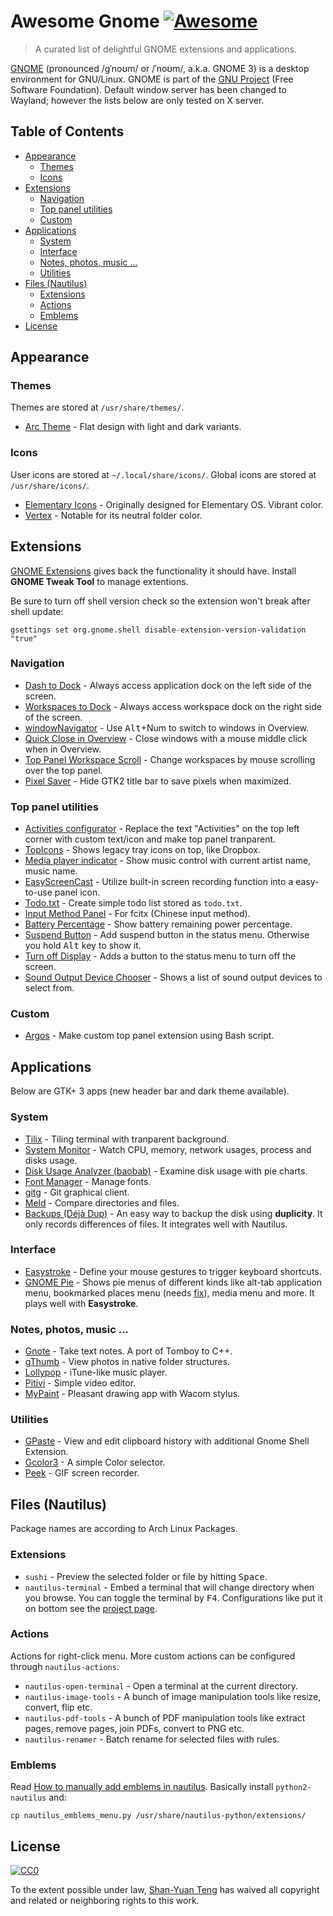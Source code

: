 # Awesome Gnome [![Awesome](https://cdn.rawgit.com/sindresorhus/awesome/d7305f38d29fed78fa85652e3a63e154dd8e8829/media/badge.svg)](https://github.com/sindresorhus/awesome)

> A curated list of delightful GNOME extensions and applications.

[GNOME](https://www.gnome.org/) (pronounced /ɡˈnoʊm/ or /ˈnoʊm/, a.k.a. GNOME 3) is a desktop environment for GNU/Linux. GNOME is part of the [GNU Project](http://www.gnu.org/) (Free Software Foundation). Default window server has been changed to Wayland; however the lists below are only tested on X server.

## Table of Contents
* [Appearance](#appearance)
  * [Themes](#themes)
  * [Icons](#icons)
* [Extensions](#extensions)
  * [Navigation](#navigation)
  * [Top panel utilities](#top-panel-utilities)
  * [Custom](#custom)
* [Applications](#applications)
  * [System](#system)
  * [Interface](#interface)
  * [Notes, photos, music ...](#notes-photos-music-)
  * [Utilities](#utilities)
* [Files (Nautilus)](#files-nautilus)
  * [Extensions](#extensions-1)
  * [Actions](#actions)
  * [Emblems](#emblems)
* [License](#license)


## Appearance

### Themes

Themes are stored at `/usr/share/themes/`.

* [Arc Theme](https://github.com/horst3180/Arc-theme) -  Flat design with light and dark variants.


### Icons

User icons are stored at `~/.local/share/icons/`. Global icons are stored at `/usr/share/icons/`.

* [Elementary Icons](https://github.com/elementary/icons) - Originally designed for Elementary OS. Vibrant color.
* [Vertex](https://github.com/horst3180/vertex-icons) - Notable for its neutral folder color.

## Extensions

[GNOME Extensions](https://extensions.gnome.org/) gives back the functionality it should have. Install **GNOME Tweak Tool** to manage extentions.

Be sure to turn off shell version check so the extension won't break after shell update:

```
gsettings set org.gnome.shell disable-extension-version-validation "true"
```

### Navigation

* [Dash to Dock](https://extensions.gnome.org/extension/307/dash-to-dock/) - Always access application dock on the left side of the screen.
* [Workspaces to Dock](https://extensions.gnome.org/extension/427/workspaces-to-dock/) - Always access workspace dock on the right side of the screen.
* [windowNavigator](https://extensions.gnome.org/extension/10/windownavigator/) - Use <kbd>Alt</kbd>+Num to switch to windows in Overview.
* [Quick Close in Overview](https://extensions.gnome.org/extension/352/middle-click-to-close-in-overview/) - Close windows with a mouse middle click when in Overview.
* [Top Panel Workspace Scroll](https://extensions.gnome.org/extension/701/top-panel-workspace-scroll/) - Change workspaces by mouse scrolling over the top panel.
* [Pixel Saver](https://extensions.gnome.org/extension/723/pixel-saver/) - Hide GTK2 title bar to save pixels when maximized.

### Top panel utilities

* [Activities configurator](https://extensions.gnome.org/extension/358/activities-configurator/) - Replace the text "Activities" on the top left corner with custom text/icon and make top panel tranparent.
* [TopIcons](https://extensions.gnome.org/extension/495/topicons/) - Shows legacy tray icons on top, like Dropbox.
* [Media player indicator](https://extensions.gnome.org/extension/55/media-player-indicator/) - Show music control with current artist name, music name.
* [EasyScreenCast](https://extensions.gnome.org/extension/690/easyscreencast/) - Utilize built-in screen recording function into a easy-to-use panel icon.
* [Todo.txt](https://extensions.gnome.org/extension/570/todotxt/) - Create simple todo list stored as `todo.txt`.
* [Input Method Panel](https://extensions.gnome.org/extension/261/kimpanel/) - For fcitx (Chinese input method).
* [Battery Percentage](https://extensions.gnome.org/extension/818/battery-percentage/) - Show battery remaining power percentage.
* [Suspend Button](https://extensions.gnome.org/extension/826/suspend-button/) - Add suspend button in the status menu. Otherwise you hold <kbd>Alt</kbd> key to show it.
* [Turn off Display](https://extensions.gnome.org/extension/897/turn-off-display/) - Adds a button to the status menu to turn off the screen.
* [Sound Output Device Chooser](https://extensions.gnome.org/extension/906/sound-output-device-chooser/) - Shows a list of sound output devices to select from.

### Custom

* [Argos](https://extensions.gnome.org/extension/1176/argos/) - Make custom top panel extension using Bash script.

## Applications

Below are GTK+ 3 apps (new header bar and dark theme available).

### System

* [Tilix](https://gnunn1.github.io/tilix-web/) - Tiling terminal with tranparent background.
* [System Monitor](https://wiki.gnome.org/Apps/SystemMonitor) - Watch CPU, memory, network usages, process and disks usage.
* [Disk Usage Analyzer (baobab)](https://wiki.gnome.org/Apps/Baobab) - Examine disk usage with pie charts.
* [Font Manager](https://fontmanager.github.io/) - Manage fonts.
* [gitg](https://wiki.gnome.org/Apps/Gitg) - Git graphical client.
* [Meld](http://meldmerge.org/) - Compare directories and files.
* [Backups (Déjà Dup)](https://wiki.gnome.org/Apps/DejaDup) - An easy way to backup the disk using **duplicity**. It only records differences of files. It integrates well with Nautilus.

### Interface

* [Easystroke](https://github.com/thjaeger/easystroke/wiki) - Define your mouse gestures to trigger keyboard shortcuts.
* [GNOME Pie](https://simmesimme.github.io/gnome-pie.html) - Shows pie menus of different kinds like alt-tab application menu, bookmarked places menu (needs [fix](https://gist.github.com/tanyuan/01dfc1f283a4de578968865db6b239f0)), media menu and more. It plays well with **Easystroke**.

### Notes, photos, music ...

* [Gnote](https://wiki.gnome.org/Apps/Gnote) - Take text notes. A port of Tomboy to C++.
* [gThumb](https://wiki.gnome.org/Apps/gthumb) - View photos in native folder structures.
* [Lollypop](https://gnumdk.github.io/lollypop-web/) - iTune-like music player.
* [Pitivi](http://www.pitivi.org/) - Simple video editor.
* [MyPaint](http://mypaint.org/) - Pleasant drawing app with Wacom stylus.

### Utilities

* [GPaste](https://github.com/Keruspe/GPaste) - View and edit clipboard history with additional Gnome Shell Extension.
* [Gcolor3](https://hjdskes.github.io/projects/gcolor3/) - A simple Color selector.
* [Peek](https://github.com/phw/peek) - GIF screen recorder.

## Files (Nautilus)

Package names are according to Arch Linux Packages.

### Extensions

* `sushi` - Preview the selected folder or file by hitting <kbd>Space</kbd>.
* `nautilus-terminal` - Embed a terminal that will change directory when you browse. You can toggle the terminal by <kbd>F4</kbd>. Configurations like put it on bottom see the [project page](http://projects.flogisoft.com/nautilus-terminal/).

### Actions

Actions for right-click menu. More custom actions can be configured through `nautilus-actions`.

* `nautilus-open-terminal` - Open a terminal at the current directory.
* `nautilus-image-tools` - A bunch of image manipulation tools like resize, convert, flip etc.
* `nautilus-pdf-tools` - A bunch of PDF manipulation tools like extract pages, remove pages, join PDFs, convert to PNG etc.
* `nautilus-renamer` - Batch rename for selected files with rules.

### Emblems

Read [How to manually add emblems in nautilus](http://www.webupd8.org/2011/12/how-to-manually-add-emblems-in-nautilus.html). Basically install `python2-nautilus` and:

```
cp nautilus_emblems_menu.py /usr/share/nautilus-python/extensions/
```

## License

[![CC0](http://mirrors.creativecommons.org/presskit/buttons/88x31/svg/cc-zero.svg)](https://creativecommons.org/publicdomain/zero/1.0/)

To the extent possible under law, [Shan-Yuan Teng](http://tengshanyuan.com/) has waived all copyright and related or neighboring rights to this work.

